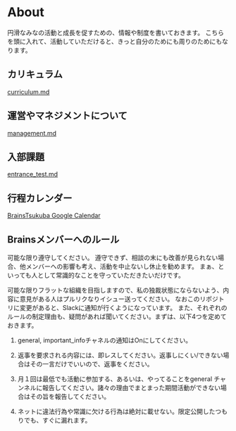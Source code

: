 
# About
円滑なみなの活動と成長を促すための、情報や制度を書いておきます。
こちらを頭に入れて、活動していただけると、きっと自分のためにも周りのためにもなります。

## カリキュラム
[curriculum.md](https://github.com/brains-tsukuba/Info-and-Rules/blob/master/documents/curriculum.md)

## 運営やマネジメントについて
[management.md](https://github.com/brains-tsukuba/Info-and-Rules/blob/master/documents/curriculum.md)

## 入部課題
[entrance_test.md](https://github.com/brains-tsukuba/Info-and-Rules/blob/master/documents/entrance_test.md)

## 行程カレンダー
[BrainsTsukuba Google Calendar](https://calendar.google.com/calendar/embed?src=vgmil359v7udmgl2cr9elph45g%40group.calendar.google.com&ctz=Asia/Tokyo)

## Brainsメンバーへのルール

可能な限り遵守してください。
遵守できず、相談の末にも改善が見られない場合、他メンバーへの影響も考え、活動を中止ないし休止を勧めます。
まぁ、といっても人として常識的なことを守っていただきたいだけです。

可能な限りフラットな組織を目指しますので、私の独裁状態にならないよう、内容に意見がある人はプルリクなりイシュー送ってください。
なおこのリポジトリに変更があると、Slackに通知が行くようになっています。
また、それぞれのルールの制定理由も、疑問があれば聞いてください。まずは、以下4つを定めておきます。

1. general, important_infoチャネルの通知はOnにしてください。

2. 返事を要求される内容には、即レスしてください。返事しにくい/できない場合はその一言だけでいいので、返事をください。

3. 月１回は最低でも活動に参加する、あるいは、やってることをgeneral チャンネルに報告してください。諸々の理由でまとまった期間活動ができない場合はその旨を報告してください。

4. ネットに違法行為や常識に欠ける行為は絶対に載せない。限定公開したつもりでも、すぐに漏れます。

